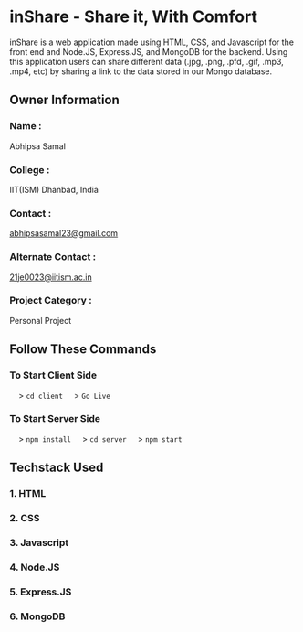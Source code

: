 # inShare - Share it, With Comfort
inShare is a web application made using HTML, CSS, and Javascript for the front end and Node.JS, Express.JS, and MongoDB for the backend. Using this application users can share different data (.jpg, .png, .pfd, .gif, .mp3, .mp4, etc) by sharing a link to the data stored in our Mongo database.


## Owner Information 
### Name : 
Abhipsa Samal
### College : 
IIT(ISM) Dhanbad, India 
### Contact : 
abhipsasamal23@gmail.com
### Alternate Contact : 
21je0023@iitism.ac.in
### Project Category : 
Personal Project


## Follow These Commands
### To Start Client Side 
&nbsp;&nbsp;&nbsp;&nbsp;> <code>cd client</code>
&nbsp;&nbsp;&nbsp;&nbsp;> <code>Go Live</code> 

### To Start Server Side 
&nbsp;&nbsp;&nbsp;&nbsp;> <code>npm install</code>
&nbsp;&nbsp;&nbsp;&nbsp;> <code>cd server</code> 
&nbsp;&nbsp;&nbsp;&nbsp;> <code>npm start</code> 

## Techstack Used
### 1. HTML
### 2. CSS
### 3. Javascript
### 4. Node.JS
### 5. Express.JS
### 6. MongoDB
